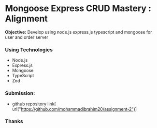 # Mongoose Express CRUD Mastery : Alignment

**Objective:** Develop using node.js express.js typescript and mongoose for user and order server

### Using Technologies

- Node.js
- Express.js
- Mongoose
- TypeScript
- Zod

### **Submission:**

- github repository link[ url("https://github.com/mohammadibrahim20/assignment-2")]

### **Thanks**
